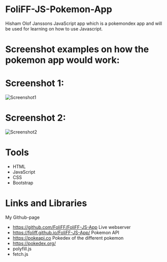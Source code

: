 # FoliFF-JS-Pokemon-App
 Hisham Olof Janssons JavaScript app
which is a pokemondex app and will be used for learning on how to use Javascript.
# Screenshot examples on how the pokemon app would work:
# Screenshot 1:
![Screenshot1](https://user-images.githubusercontent.com/99507280/163626643-67d87517-2346-4396-88d5-73cd4336a42c.JPG)
# Screenshot 2:
![Screenshot2](https://user-images.githubusercontent.com/99507280/163626653-bd9c0312-fd8a-47cd-912c-aeb38698e230.JPG)

# Tools
- HTML
- JavaScript
- CSS
- Bootstrap

# Links and Libraries
My Github-page
- https://github.com/FoliFF/FoliFF-JS-App
Live webserver
- https://foliff.github.io/FoliFF-JS-App/
Pokemon API
- https://pokeapi.co
Pokedex of the different pokemon
- https://pokedex.org/
- polyfill.js
- fetch.js
